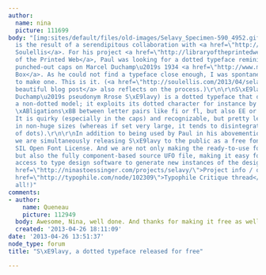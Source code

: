 ```yaml
---
author:
  name: nina
  picture: 111699
body: "[img:sites/default/files/old-images/Selavy_Specimen-590_4952.gif]\r\n\r\nS\xE9lavy
  is the result of a serendipitous collaboration with <a href=\"http://soulellis.com/\">Paul
  Soulellis</a>. For his project <a href=\"http://libraryoftheprintedweb.tumblr.com/\">Library
  of the Printed Web</a>, Paul was looking for a dotted typeface reminiscent of the
  punched-out caps on Marcel Duchamp\u2019s 1934 <a href=\"http://www.metmuseum.org/toah/works-of-art/2002.42a-vvvv\">Green
  Box</a>. As he could not find a typeface close enough, I was spontaneously tempted
  to make one. This is it. (<a href=\"http://soulellis.com/2013/04/selavy/\">Paul\u2019s
  beautiful blog post</a> also reflects on the process.)\r\n\r\nS\xE9lavy (named after
  Duchamp\u2019s pseudonym Rrose S\xE9lavy) is a dotted typeface that does not follow
  a non-dotted model; it exploits its dotted character for instance by forming spontaneous
  \xABligations\xBB between letter pairs like fi or fl, but also EE or LL. (Or FTW!)
  It is quirky (especially in the caps) and recognizable, but pretty legible also
  in non-huge sizes (whereas if set very large, it tends to disintegrate into a pattern
  of dots).\r\n\r\nIn addition to being used by Paul in his abovementioned project,
  we are simultaneously releasing S\xE9lavy to the public as a free font under the
  SIL Open Font License. And we are not only making the ready-to-use font file available
  but also the fully component-based source UFO file, making it easy for those with
  access to type design software to generate new instances of the design.\r\n\r\n<a
  href=\"http://ninastoessinger.com/projects/selavy/\">Project info / download page</a>\r\n\r\n<a
  href=\"http://typophile.com/node/102309\">Typophile Critique thread</a> (thanks,
  all!)"
comments:
- author:
    name: Queneau
    picture: 112949
  body: Awesome, Nina, well done. And thanks for making it free as well, very generous!
  created: '2013-04-26 18:11:09'
date: '2013-04-26 13:51:37'
node_type: forum
title: "S\xE9lavy, a dotted typeface released for free"

---
```

